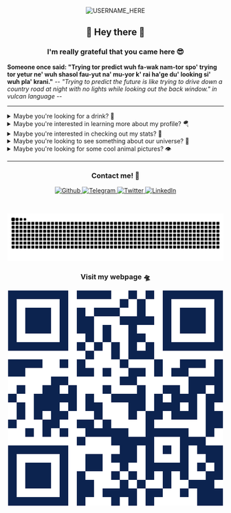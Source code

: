 <p align="center">

  <img src="https://socialify.git.ci/nclsbayona/nclsbayona/image?description=1&descriptionEditable=Come%20check%20my%20profile!&font=Bitter&pattern=Signal&theme=Dark" alt="USERNAME_HERE" width="640" height="320" />

</p>

<h2 align="center">👋 Hey there 👋</h2>

<h3 align="center">I'm really grateful that you came here 😎</h3>

<!--p  align="center">
<img src="logo.png" alt="Logo" width="480">
</p-->


<p align="center">

  <strong align="center">Someone once said: &quot;Trying tor predict wuh fa-wak nam-tor spo' trying tor yetur ne' wuh shasol fau-yut na' mu-yor k' rai ha'ge du' looking si' wuh pla' krani.&quot;</strong>
  <i>-- &quot;Trying to predict the future is like trying to drive down a country road at night with no lights while looking out the back window.&quot; in vulcan language --</i>

</p>


----

<details name="info">
<summary>Maybe you're looking for a drink? 🍹</summary>
<br />
<h4 align="center">Adam Bomb</h4>
<p align="center">

<img src="https://www.thecocktaildb.com/images/media/drink/tpxurs1454513016.jpg" alt="Drink image" />

</p>

<h5 align="center">Alcoholic - Punch / Party Drink</h5>

<h5 align="center">Necessary ingredients</h5>
<table align="center">
<tr>
<td>
<table frame="box" rules="cols">
    <thead>
        <tr>
            <th style="padding-left: 1em; padding-right: 1em; text-align: center">Ingredient</th>
            <th style="padding-left: 1em; padding-right: 1em; text-align: center">Measure</th>
        </tr>
    </thead>
    <tbody>
        <tr>
            <td style="padding-left: 1em; padding-right: 1em; text-align: center; vertical-align: top">Rum</td>
            <td style="padding-left: 1em; padding-right: 1em; text-align: center; vertical-align: top">1 part </td>
        </tr>
        <tr>
            <td style="padding-left: 1em; padding-right: 1em; text-align: center; vertical-align: top">Vodka</td>
            <td style="padding-left: 1em; padding-right: 1em; text-align: center; vertical-align: top">1 part </td>
        </tr>
        <tr>
            <td style="padding-left: 1em; padding-right: 1em; text-align: center; vertical-align: top">Tequila</td>
            <td style="padding-left: 1em; padding-right: 1em; text-align: center; vertical-align: top">1 part </td>
        </tr>
        <tr>
            <td style="padding-left: 1em; padding-right: 1em; text-align: center; vertical-align: top">Triple sec</td>
            <td style="padding-left: 1em; padding-right: 1em; text-align: center; vertical-align: top">1/2 part </td>
        </tr>
        <tr>
            <td style="padding-left: 1em; padding-right: 1em; text-align: center; vertical-align: top">Fruit</td>
            <td style="padding-left: 1em; padding-right: 1em; text-align: center; vertical-align: top">1-3 pint </td>
        </tr>
    </tbody>
</table>
</td>
</tr>
</table>



<p align="center">
Add ice to blender (or to glass if prefer on the rocks) then fruit, and fruite juice depending on personal prefference then add the Rum, Vodka, Tequila, and triple sec. blend till smooth, rim glass with sugar or salt and pour mixture in. garnish with lemon or lime slice.
</p>

----

</details>


<details name="info">
<summary>Maybe you're interested in learning more about my profile? 🪂</summary>
<br />
<h5 align="center">👀 Visitor count</h5>
<p align="center">

<img src="https://profile-counter.glitch.me/nclsbayona/count.svg"/>

</p>
<p align="center">

<img src="https://img.shields.io/github/followers/nclsbayona?color=003153&logo=github&style=for-the-badge"/>
<img src="https://img.shields.io/github/last-commit/nclsbayona/nclsbayona?color=003153&logo=github&style=for-the-badge&label=Latest%20Profile%20Commit">

</p>
<p align="center">

<img src="https://github-profile-trophy.vercel.app/?username=nclsbayona&theme=dracula&no-frame=false&margin-w=5&margin-h=5&no-bg=true&column=4">

</p>

----

</details>


<details name="info">
<summary>Maybe you're interested in checking out my stats? 🐣</summary>
<br />
<h4 align="center">General GitHub Stats 🌀</h4>

<p align="center">

<!--h5>😃 General Overview</h5-->
<img src="https://github-readme-stats.vercel.app/api?username=nclsbayona&show_icons=true&count_private=true&include_all_commits=true&locale=en&theme=tokyonight" width="260">

<!--h5>Life-Time Stats Overview 😃</h5-->
<img src="https://github-readme-streak-stats.herokuapp.com/?user=nclsbayona&theme=algolia" width="260">

</p>

<br />

<h4 align="center">🤖 Programming Languages Stats</h4>

<p align="center">

<!--h5>Most Used Languages Stats 💾</h5-->
<img src="https://github-readme-stats.vercel.app/api/top-langs/?username=nclsbayona&show_icons=true&locale=en&langs_count=5&theme=tokyonight">

</p>

<br />

<h4 align="center">⌚General Weekly-Stats</h4>
<table align="center">
<tr>
<td>
<table frame="box" rules="cols">
    <thead>
        <tr>
            <th style="padding-left: 1em; padding-right: 1em; text-align: center">Language name</th>
            <th style="padding-left: 1em; padding-right: 1em; text-align: center">Time spent</th>
        </tr>
    </thead>
    <tbody>
    </tbody>
</table>
</td>
<td>
<table frame="box" rules="cols">
    <thead>
        <tr>
            <th style="padding-left: 1em; padding-right: 1em; text-align: center">OS name</th>
            <th style="padding-left: 1em; padding-right: 1em; text-align: center">Time spent</th>
        </tr>
    </thead>
    <tbody>
    </tbody>
</table>
</td>
</tr>
</table>

----
</details>


<details name="info">
<summary>Maybe you're looking to see something about our universe? 🔭</summary>

<br />
<h4 align="center">Unraveling NGC 3169 - ©️ Christophe Vergnes @ 2024-05-23</h4>
<p align="center">

<img src="https://apod.nasa.gov/apod/image/2405/N3169N3166Final1024.jpg" alt="Unraveling NGC 3169 image" />

</p>

<h5 align="center">Spiral galaxy NGC 3169 looks to be unraveling like a ball of cosmic yarn. It lies some 70 million light-years away, south of bright star Regulus toward the faint constellation Sextans. Wound up spiral arms are pulled out into sweeping tidal tails as NGC 3169 (left) and neighboring NGC 3166 interact gravitationally. Eventually the galaxies will merge into one, a common fate even for bright galaxies in the local universe. Drawn out stellar arcs and plumes are clear indications of the ongoing gravitational interactions across the deep and colorful galaxy group photo. The telescopic frame spans about 20 arc minutes or about 400,000 light-years at the group's estimated distance, and includes smaller, bluish NGC 3165 to the right. NGC 3169 is also known to shine across the spectrum from radio to X-rays, harboring an active galactic nucleus that is the site of a supermassive black hole.</h5>

----

</details>

<details name="info">
<summary>Maybe you're looking for some cool animal pictures? 👁️</summary>

<br />
<table align="center">
<tr>
<td>
<img src="https://cdn.animality.xyz/dog/21.png" width="180"/>
</td>
<td>
<img src="https://cdn.animality.xyz/duck/13.png" width="180"/>
</td>
<td>
<img src="https://cdn.animality.xyz/fox/21.png" width="180"/>
</td>
</tr>
<tr>
<td>
<img src="https://cdn.animality.xyz/cat/30.png" width="180"/>
</td>
<td>
<img src="https://cdn.animality.xyz/bird/18.png" width="180"/>
</td>
<td>
<img src="https://cdn.animality.xyz/panda/19.png" width="180"/>
</td>
</tr>
<tr>
<td>
<img src="https://cdn.animality.xyz/redpanda/19.png" width="180"/>
</td>
<td>
<img src="https://cdn.animality.xyz/koala/9.png" width="180"/>
</td>
<td>
<img src="https://cdn.animality.xyz/whale/12.png" width="180"/>
</td>
</tr>
<tr>
<td>
<img src="https://cdn.animality.xyz/dolphin/8.png" width="180"/>
</td>
<td>
<img src="https://cdn.animality.xyz/kangaroo/0.png" width="180"/>
</td>
<td>
<img src="https://cdn.animality.xyz/rabbit/13.png" width="180"/>
</td>
</tr>
<tr>
<td>
<img src="https://cdn.animality.xyz/lion/20.png" width="180"/>
</td>
<td>
<img src="https://cdn.animality.xyz/bear/5.png" width="180"/>
</td>
<td>
<img src="https://cdn.animality.xyz/frog/1.png" width="180"/>
</td>
</tr>
<tr>
<td>
<img src="https://cdn.animality.xyz/penguin/16.png" width="180"/>
</td>
<td>
<img src="https://cdn.animality.xyz/axolotl/24.png" width="180"/>
</td>
<td>
<img src="https://cdn.animality.xyz/capybara/4.png" width="180"/>
</td>
</tr>
<tr>
<td>
<img src="https://cdn.animality.xyz/hedgehog/5.png" width="180"/>
</td>
<td>
<img src="https://cdn.animality.xyz/turtle/9.png" width="180"/>
</td>
<td>
<img src="https://cdn.animality.xyz/narwhal/2.png" width="180"/>
</td>
</tr>
<tr>
<td>
<img src="https://cdn.animality.xyz/squirrel/12.png" width="180"/>
</td>
<td>
<img src="https://cdn.animality.xyz/fish/9.png" width="180"/>
</td>
<td>
<img src="https://cdn.animality.xyz/horse/12.png" width="180"/>
</td>
</tr>
</table>

----

</details>


----

<h3 align="center">Contact me! 📇</h3>

<p align="center">
<a href="https://github.com/nclsbayona" target="_blank">
 <img alt="Github" src="https://img.shields.io/badge/GitHub-%2312180E.svg?&style=for-the-badge&logo=Github&logoColor=white">
</a>

<a href="https://t.me/nclsbayona" target="_blank">
 <img alt="Telegram" src="https://img.shields.io/badge/-TELEGRAM-blue?&style=for-the-badge&logo=telegram&logoColor=white">
</a>

<a href="https://twitter.com/nclsbayona" target="_blank">
 <img alt="Twitter" src="https://img.shields.io/badge/twitter-%231DA1F2.svg?&style=for-the-badge&logo=twitter&logoColor=white">
</a>

<a href="https://www.linkedin.com/in/nclsbayona" target="_blank">
 <img alt="LinkedIn" src="https://img.shields.io/badge/-LINKEDIN-lightblue?&style=for-the-badge&logo=linkedin&logoColor=white">
</a>

<!-- <a href="https://instagram.com/" target="_blank">
 <img alt="Instagram" src="https://img.shields.io/badge/-INSTAGRAM-critical?&style=for-the-badge&logo=instagram&logoColor=white">
</a>

<a href="https://www.discord.com/channels/" target="_blank">
 <img alt="Discord" src="https://img.shields.io/badge/-DISCORD-darkblue?&style=for-the-badge&logo=discord&logoColor=white">
</a> !-->


</p>

<br />


<p align="center">

<img src="https://raw.githubusercontent.com/nclsbayona/Daily.dev-devcard-books/output/github-contribution-grid-snake-sissa.svg">

</p>


<h3 align="center">Visit my webpage 🛸</h3>
<p align="center"><a href="https://nclsbayona.github.io" target="_blank">
 <img src="QR.png">
</a></p>

</p>

